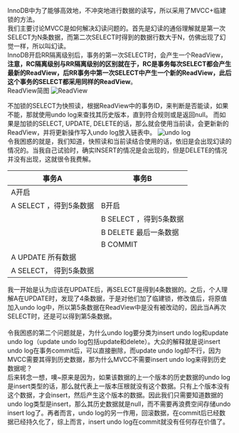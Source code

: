InnoDB中为了能够高效地，不冲突地进行数据的读写，所以采用了MVCC+临建锁的方法。<br/>
我们主要讨论MVCC是如何解决幻读问题的。首先是幻读的通俗理解就是第一次SELECT为N条数据，而第二次SELECT时得到的数据行数大于N，仿佛出现了幻觉一样，所以叫幻读。<br/>
InnoDB开启RR隔离级别后，事务的第一次SELECT时，会产生一个ReadView，**注意，RC隔离级别与RR隔离级别的区别就在于，RC是事务每次SELECT都会产生最新的ReadView，后RR事务中第一次SELECT中产生一个新的ReadView，此后这个事务的SELECT都采用同样的ReadView**。<br/>
ReadView简图
![ReadView](https://cdn.jsdelivr.net/gh/starmilkxin/picturebed/img/20220217190114.png)

不加锁的SELECT为快照读，根据ReadView中的事务ID，来判断是否能读，如果不能，那就使用undo log来查找其历史版本，直到符合规则或是返回null。 而如果是加锁的SELECT, UPDATE, DELETE的话，那么就会使用当前读，会更新新的ReadView，并将更新操作写入undo log放入链表中。
![undo log](https://cdn.jsdelivr.net/gh/starmilkxin/picturebed/img/20220217185934.png)
<br/>
令我困惑的就是，我们知道，快照读和当前读结合使用的话，依旧是会出现幻读的情况的。当我自己试验时，确实INSERT的情况是会出现的，但是DELETE的情况并没有出现，这就很令我费解。

|事务A|事务B|
|---|---|
|A开启 | |
|A SELECT ，得到5条数据|B开启  |
| |B SELECT ，得到5条数据 |
| |B DELETE 最后一条数据|
| |B COMMIT |
|A UPDATE 所有数据 | |
|A SELECT， 得到5条数据 | |

我一开始是认为应该在UPDATE后，再SELECT是得到4条数据的。之后，个人理解A在UPDATE时，发现了4条数据，于是对他们加了临建锁，修改值后，将原值加入undo log中，所以第5条数据在ReadView中是没有被改动的，因此当A再次 SELECT时，还是可以得到第5条数据。<br/>
<br/>
令我困惑的第二个问题就是，为什么undo log要分类为insert undo log和update undo log（update undo log包括update和delete）。大众的解释就是说insert undo log在事务commit后，可以直接删除，而update undo log却不行，因为MVCC需要其得到历史数据，那为什么MVCC不需要insert undo log来得到历史数据呢？<br/>
后来转念一想，噢~原来是因为，如果该数据的上一个版本的历史数据的undo log是insert类型的话，那么就代表上一版本压根就没有这个数据。只有上个版本没有这个数据，才会insert，然后产生这个版本的数据。因此我们只需要知道数据的undo log类型是insert，那么其历史数据就是null，而不需要再浪费空间存储undo insert log了。再者而言，undo log的另一作用，回滚数据，在commit后已经数据已经持久化了，综上而言，insert undo log在commit就没有任何存在价值了。